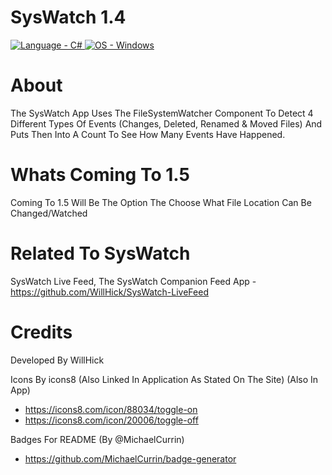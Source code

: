 # SysWatch 1.4

<a href="https://"><img src="https://img.shields.io/badge/Language-C%23-2ea44f" alt="Language - C#">   <a href="https://www.microsoft.com/" title="Go to Microsoft homepage"><img src="https://img.shields.io/badge/OS-Windows-blue?logo=windows&logoColor=white" alt="OS - Windows"></a>

# About 
The SysWatch App Uses The  FileSystemWatcher Component To Detect 4 Different Types Of Events (Changes, Deleted, Renamed & Moved Files) And Puts Then Into A Count To See How Many Events Have Happened. 

# Whats Coming To 1.5
Coming To 1.5 Will Be The Option The Choose What File Location Can Be Changed/Watched

# Related To SysWatch
SysWatch Live Feed, The SysWatch Companion Feed App - https://github.com/WillHick/SysWatch-LiveFeed

# Credits
Developed By WillHick

Icons By icons8 (Also Linked In Application As Stated On The Site) (Also In App)
 - https://icons8.com/icon/88034/toggle-on
 - https://icons8.com/icon/20006/toggle-off

Badges For README (By @MichaelCurrin)
- https://github.com/MichaelCurrin/badge-generator
